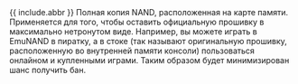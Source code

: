 <span class="tooltip_container">
	{{ include.abbr }}
	<span class="tooltip"><i class="fas fa-caret-down"></i>
		<span class="bottom">
			Полная копия NAND, расположенная на карте памяти. Применяется для того, чтобы оставить официальную прошивку в максимально нетронутом виде. Например, вы можете играть в EmuNAND в пиратку, а в стоке (так называют оригинальную прошивку, расположенную во внутренней памяти консоли) пользоваться онлайном и купленными играми. Таким образом будет минимизирован шанс получить бан.
		</span>
	</span>
</span>